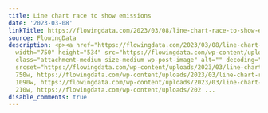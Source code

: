 ```yaml
---
title: Line chart race to show emissions
date: '2023-03-08'
linkTitle: https://flowingdata.com/2023/03/08/line-chart-race-to-show-emissions/
source: FlowingData
description: <p><a href="https://flowingdata.com/2023/03/08/line-chart-race-to-show-emissions/"><img
  width="750" height="534" src="https://flowingdata.com/wp-content/uploads/2023/03/line-chart-race-750x534.png"
  class="attachment-medium size-medium wp-post-image" alt="" decoding="async" loading="lazy"
  srcset="https://flowingdata.com/wp-content/uploads/2023/03/line-chart-race-750x534.png
  750w, https://flowingdata.com/wp-content/uploads/2023/03/line-chart-race-1090x776.png
  1090w, https://flowingdata.com/wp-content/uploads/2023/03/line-chart-race-210x149.png
  210w, https://flowingdata.com/wp-content/uploads/202 ...
disable_comments: true
---
```

<p><a href="https://flowingdata.com/2023/03/08/line-chart-race-to-show-emissions/"><img width="750" height="534" src="https://flowingdata.com/wp-content/uploads/2023/03/line-chart-race-750x534.png" class="attachment-medium size-medium wp-post-image" alt="" decoding="async" loading="lazy" srcset="https://flowingdata.com/wp-content/uploads/2023/03/line-chart-race-750x534.png 750w, https://flowingdata.com/wp-content/uploads/2023/03/line-chart-race-1090x776.png 1090w, https://flowingdata.com/wp-content/uploads/2023/03/line-chart-race-210x149.png 210w, https://flowingdata.com/wp-content/uploads/202 ...